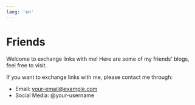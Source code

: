 ```yaml
---
lang: 'en'
---
```


# Friends

Welcome to exchange links with me! Here are some of my friends' blogs, feel free to visit.

If you want to exchange links with me, please contact me through:
- Email: your-email@example.com
- Social Media: @your-username 